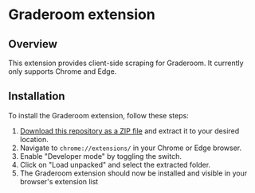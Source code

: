 # Graderoom extension
## Overview
This extension provides client-side scraping for Graderoom. It currently only supports Chrome and Edge.
## Installation
To install the Graderoom extension, follow these steps:
1. [Download this repository as a ZIP file](https://github.com/graderoom/graderoom-extension/archive/refs/heads/master.zip) and extract it to your desired location.
2. Navigate to `chrome://extensions/` in your Chrome or Edge browser.
3. Enable "Developer mode" by toggling the switch.
4. Click on "Load unpacked" and select the extracted folder.
5. The Graderoom extension should now be installed and visible in your browser's extension list
